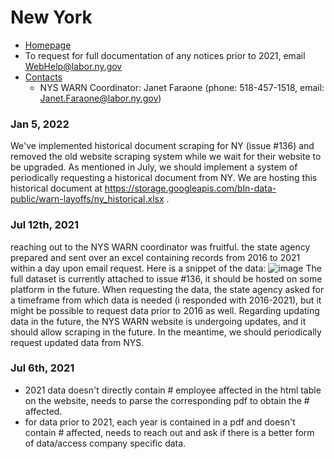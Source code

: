 # New York

- [Homepage](https://dol.ny.gov/warn-notices)
- To request for full documentation of any notices prior to 2021, email WebHelp@labor.ny.gov
- [Contacts](https://dol.ny.gov/worker-adjustment-and-retraining-notification-warn)
  - NYS WARN Coordinator:	Janet Faraone	(phone: 518-457-1518, email: [Janet.Faraone@labor.ny.gov](Janet.Faraone@labor.ny.gov))	

### Jan 5, 2022
We've implemented historical document scraping for NY (issue #136) and removed the old website scraping system while we wait for their website to be upgraded. As mentioned in July, we should implement a system of periodically requesting a historical document from NY. We are hosting this historical document at https://storage.googleapis.com/bln-data-public/warn-layoffs/ny_historical.xlsx .

### Jul 12th, 2021
reaching out to the NYS WARN coordinator was fruitful. the state agency prepared and sent over an excel containing records from 2016 to 2021 within a day upon email request. Here is a snippet of the data: 
![image](https://user-images.githubusercontent.com/56002814/125342121-736f4f80-e322-11eb-8c22-b1f22346ded7.png)
The full dataset is currently attached to issue #136, it should be hosted on some platform in the future.
When requesting the data, the state agency asked for a timeframe from which data is needed (i responded with 2016-2021), but it might be possible to request data prior to 2016 as well. 
Regarding updating data in the future, the NYS WARN website is undergoing updates, and it should allow scraping in the future. In the meantime, we should periodically request updated data from NYS.

### Jul 6th, 2021
- 2021 data doesn't directly contain # employee affected in the html table on the website, needs to parse the corresponding pdf to obtain the # affected. 
- for data prior to 2021, each year is contained in a pdf and doesn't contain # affected, needs to reach out and ask if there is a better form of data/access company specific data. 
